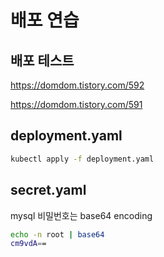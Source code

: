 # 배포 연습

## 배포 테스트

https://domdom.tistory.com/592

https://domdom.tistory.com/591

## deployment.yaml

```bash
kubectl apply -f deployment.yaml
```

## secret.yaml

mysql 비밀번호는 base64 encoding

```bash
echo -n root | base64
cm9vdA==
```